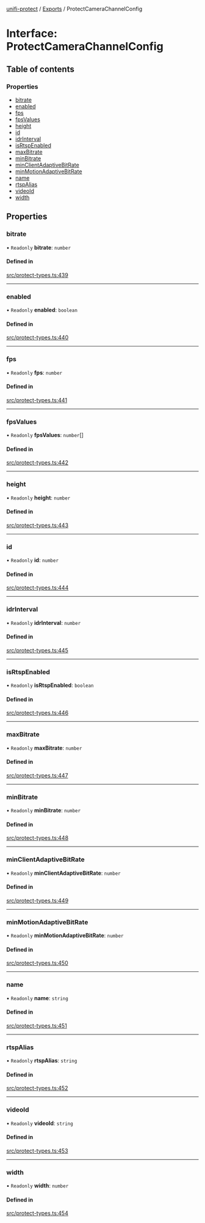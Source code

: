 [unifi-protect](../README.md) / [Exports](../modules.md) / ProtectCameraChannelConfig

# Interface: ProtectCameraChannelConfig

## Table of contents

### Properties

- [bitrate](ProtectCameraChannelConfig.md#bitrate)
- [enabled](ProtectCameraChannelConfig.md#enabled)
- [fps](ProtectCameraChannelConfig.md#fps)
- [fpsValues](ProtectCameraChannelConfig.md#fpsvalues)
- [height](ProtectCameraChannelConfig.md#height)
- [id](ProtectCameraChannelConfig.md#id)
- [idrInterval](ProtectCameraChannelConfig.md#idrinterval)
- [isRtspEnabled](ProtectCameraChannelConfig.md#isrtspenabled)
- [maxBitrate](ProtectCameraChannelConfig.md#maxbitrate)
- [minBitrate](ProtectCameraChannelConfig.md#minbitrate)
- [minClientAdaptiveBitRate](ProtectCameraChannelConfig.md#minclientadaptivebitrate)
- [minMotionAdaptiveBitRate](ProtectCameraChannelConfig.md#minmotionadaptivebitrate)
- [name](ProtectCameraChannelConfig.md#name)
- [rtspAlias](ProtectCameraChannelConfig.md#rtspalias)
- [videoId](ProtectCameraChannelConfig.md#videoid)
- [width](ProtectCameraChannelConfig.md#width)

## Properties

### bitrate

• `Readonly` **bitrate**: `number`

#### Defined in

[src/protect-types.ts:439](https://github.com/hjdhjd/unifi-protect/blob/393789fc061eae4a69212a8c6e68b2ee3c4f0dc2/src/protect-types.ts#L439)

___

### enabled

• `Readonly` **enabled**: `boolean`

#### Defined in

[src/protect-types.ts:440](https://github.com/hjdhjd/unifi-protect/blob/393789fc061eae4a69212a8c6e68b2ee3c4f0dc2/src/protect-types.ts#L440)

___

### fps

• `Readonly` **fps**: `number`

#### Defined in

[src/protect-types.ts:441](https://github.com/hjdhjd/unifi-protect/blob/393789fc061eae4a69212a8c6e68b2ee3c4f0dc2/src/protect-types.ts#L441)

___

### fpsValues

• `Readonly` **fpsValues**: `number`[]

#### Defined in

[src/protect-types.ts:442](https://github.com/hjdhjd/unifi-protect/blob/393789fc061eae4a69212a8c6e68b2ee3c4f0dc2/src/protect-types.ts#L442)

___

### height

• `Readonly` **height**: `number`

#### Defined in

[src/protect-types.ts:443](https://github.com/hjdhjd/unifi-protect/blob/393789fc061eae4a69212a8c6e68b2ee3c4f0dc2/src/protect-types.ts#L443)

___

### id

• `Readonly` **id**: `number`

#### Defined in

[src/protect-types.ts:444](https://github.com/hjdhjd/unifi-protect/blob/393789fc061eae4a69212a8c6e68b2ee3c4f0dc2/src/protect-types.ts#L444)

___

### idrInterval

• `Readonly` **idrInterval**: `number`

#### Defined in

[src/protect-types.ts:445](https://github.com/hjdhjd/unifi-protect/blob/393789fc061eae4a69212a8c6e68b2ee3c4f0dc2/src/protect-types.ts#L445)

___

### isRtspEnabled

• `Readonly` **isRtspEnabled**: `boolean`

#### Defined in

[src/protect-types.ts:446](https://github.com/hjdhjd/unifi-protect/blob/393789fc061eae4a69212a8c6e68b2ee3c4f0dc2/src/protect-types.ts#L446)

___

### maxBitrate

• `Readonly` **maxBitrate**: `number`

#### Defined in

[src/protect-types.ts:447](https://github.com/hjdhjd/unifi-protect/blob/393789fc061eae4a69212a8c6e68b2ee3c4f0dc2/src/protect-types.ts#L447)

___

### minBitrate

• `Readonly` **minBitrate**: `number`

#### Defined in

[src/protect-types.ts:448](https://github.com/hjdhjd/unifi-protect/blob/393789fc061eae4a69212a8c6e68b2ee3c4f0dc2/src/protect-types.ts#L448)

___

### minClientAdaptiveBitRate

• `Readonly` **minClientAdaptiveBitRate**: `number`

#### Defined in

[src/protect-types.ts:449](https://github.com/hjdhjd/unifi-protect/blob/393789fc061eae4a69212a8c6e68b2ee3c4f0dc2/src/protect-types.ts#L449)

___

### minMotionAdaptiveBitRate

• `Readonly` **minMotionAdaptiveBitRate**: `number`

#### Defined in

[src/protect-types.ts:450](https://github.com/hjdhjd/unifi-protect/blob/393789fc061eae4a69212a8c6e68b2ee3c4f0dc2/src/protect-types.ts#L450)

___

### name

• `Readonly` **name**: `string`

#### Defined in

[src/protect-types.ts:451](https://github.com/hjdhjd/unifi-protect/blob/393789fc061eae4a69212a8c6e68b2ee3c4f0dc2/src/protect-types.ts#L451)

___

### rtspAlias

• `Readonly` **rtspAlias**: `string`

#### Defined in

[src/protect-types.ts:452](https://github.com/hjdhjd/unifi-protect/blob/393789fc061eae4a69212a8c6e68b2ee3c4f0dc2/src/protect-types.ts#L452)

___

### videoId

• `Readonly` **videoId**: `string`

#### Defined in

[src/protect-types.ts:453](https://github.com/hjdhjd/unifi-protect/blob/393789fc061eae4a69212a8c6e68b2ee3c4f0dc2/src/protect-types.ts#L453)

___

### width

• `Readonly` **width**: `number`

#### Defined in

[src/protect-types.ts:454](https://github.com/hjdhjd/unifi-protect/blob/393789fc061eae4a69212a8c6e68b2ee3c4f0dc2/src/protect-types.ts#L454)
